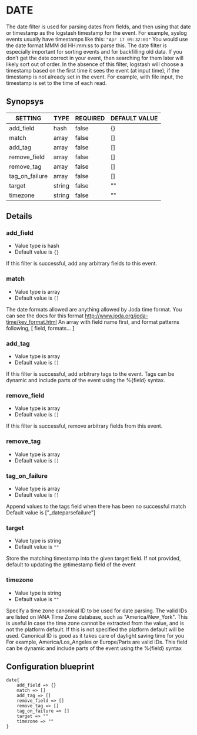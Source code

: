 # DATE
The date filter is used for parsing dates from fields, and then using that date or timestamp as the logstash timestamp for the event.
For example, syslog events usually have timestamps like this:
`"Apr 17 09:32:01"`
You would use the date format MMM dd HH:mm:ss to parse this.
The date filter is especially important for sorting events and for backfilling old data. If you don’t get the date correct in your event, then searching for them later will likely sort out of order.
In the absence of this filter, logstash will choose a timestamp based on the first time it sees the event (at input time), if the timestamp is not already set in the event. For example, with file input, the timestamp is set to the time of each read.

## Synopsys


|    SETTING     |  TYPE  | REQUIRED | DEFAULT VALUE |
|----------------|--------|----------|---------------|
| add_field      | hash   | false    | {}            |
| match          | array  | false    | []            |
| add_tag        | array  | false    | []            |
| remove_field   | array  | false    | []            |
| remove_tag     | array  | false    | []            |
| tag_on_failure | array  | false    | []            |
| target         | string | false    | ""            |
| timezone       | string | false    | ""            |


## Details

### add_field
* Value type is hash
* Default value is `{}`

If this filter is successful, add any arbitrary fields to this event.

### match
* Value type is array
* Default value is `[]`

The date formats allowed are anything allowed by Joda time format.
You can see the docs for this format http://www.joda.org/joda-time/key_format.html
An array with field name first, and format patterns following, [ field, formats... ]

### add_tag
* Value type is array
* Default value is `[]`

If this filter is successful, add arbitrary tags to the event. Tags can be dynamic
and include parts of the event using the %{field} syntax.

### remove_field
* Value type is array
* Default value is `[]`

If this filter is successful, remove arbitrary fields from this event.

### remove_tag
* Value type is array
* Default value is `[]`



### tag_on_failure
* Value type is array
* Default value is `[]`

Append values to the tags field when there has been no successful match
Default value is ["_dateparsefailure"]

### target
* Value type is string
* Default value is `""`

Store the matching timestamp into the given target field. If not provided,
default to updating the @timestamp field of the event

### timezone
* Value type is string
* Default value is `""`

Specify a time zone canonical ID to be used for date parsing.
The valid IDs are listed on IANA Time Zone database, such as "America/New_York".
This is useful in case the time zone cannot be extracted from the value,
and is not the platform default. If this is not specified the platform default
 will be used. Canonical ID is good as it takes care of daylight saving time
for you For example, America/Los_Angeles or Europe/Paris are valid IDs.
This field can be dynamic and include parts of the event using the %{field} syntax



## Configuration blueprint

```
date{
	add_field => {}
	match => []
	add_tag => []
	remove_field => []
	remove_tag => []
	tag_on_failure => []
	target => ""
	timezone => ""
}
```
